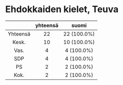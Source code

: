 # Ehdokkaiden kielet, Teuva

| |yhteensä|suomi|
|:---:|:---:|:---:|
|Yhteensä|22|22 (100.0%)|
|Kesk.|10|10 (100.0%)|
|Vas.|4|4 (100.0%)|
|SDP|4|4 (100.0%)|
|PS|2|2 (100.0%)|
|Kok.|2|2 (100.0%)|

